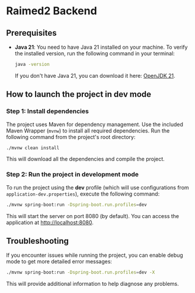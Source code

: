 # Raimed2 Backend

## Prerequisites

- **Java 21**: You need to have Java 21 installed on your machine. To verify the installed version, run the following command in your terminal:
  ```bash
  java -version
  ```
  If you don't have Java 21, you can download it here: [OpenJDK 21](https://jdk.java.net/21/).

## How to launch the project in dev mode

### Step 1: Install dependencies

The project uses Maven for dependency management. Use the included Maven Wrapper (`mvnw`) to install all required dependencies. Run the following command from the project's root directory:
```bash
./mvnw clean install
```

This will download all the dependencies and compile the project.

### Step 2: Run the project in development mode

To run the project using the **dev** profile (which will use configurations from `application-dev.properties`), execute the following command:

```bash
./mvnw spring-boot:run -Dspring-boot.run.profiles=dev
```

This will start the server on port 8080 (by default). You can access the application at [http://localhost:8080](http://localhost:8080).

## Troubleshooting

If you encounter issues while running the project, you can enable debug mode to get more detailed error messages:

```bash
./mvnw spring-boot:run -Dspring-boot.run.profiles=dev -X
```

This will provide additional information to help diagnose any problems.
